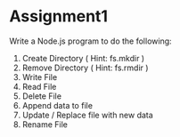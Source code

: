 # Assignment1

Write a Node.js program to do the following:

1. Create Directory ( Hint: fs.mkdir )
2. Remove Directory ( Hint: fs.rmdir )
3. Write File
4. Read File
5. Delete File
6. Append data to file
7. Update / Replace file with new data
8. Rename File
